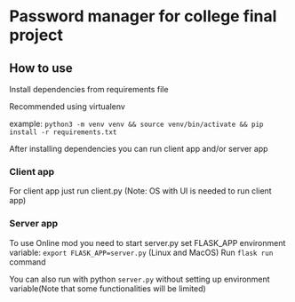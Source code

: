 # Password manager for college final project

## How to use
Install dependencies from requirements file

Recommended using virtualenv

example: ``python3 -m venv venv && source venv/bin/activate && pip install -r requirements.txt``

After installing dependencies you can run client app and/or server app
### Client app
For client app just run client.py (Note: OS with UI is needed to run client app)

### Server app
To use Online mod you need to start server.py
set FLASK_APP environment variable:
``export FLASK_APP=server.py``  (Linux and MacOS)
Run ``flask run`` command

You can also run with python ``server.py`` without setting up environment variable(Note that some functionalities will be limited)